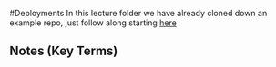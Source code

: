 #Deployments
In this lecture folder we have already cloned down an example repo, just follow along starting [here](https://devcenter.heroku.com/articles/getting-started-with-nodejs#deploy-the-app)

##  Notes (Key Terms)
